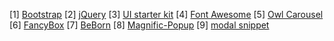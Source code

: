 [1] <a href="https://github.com/twbs/bootstrap">Bootstrap</a>
[2] <a href="https://github.com/jquery/jquery">jQuery</a>
[3] <a href="http://bootstrap-ecommerce.com/">UI starter kit</a>
[4] <a href="https://github.com/FortAwesome/Font-Awesome">Font Awesome</a>
[5] <a href="https://github.com/OwlCarousel2/OwlCarousel2">Owl Carousel</a>
[6] <a href="https://github.com/fancyapps/fancybox">FancyBox</a>
[7] <a href="https://wrapbootstrap.com/theme/beborn-multipurpose-landing-page-WB0245K45">BeBorn</a>
[8] <a href="https://github.com/dimsemenov/Magnific-Popup">Magnific-Popup</a>
[9] <a href="https://www.creative-tim.com/product/login-and-register-modal">modal snippet</a>
